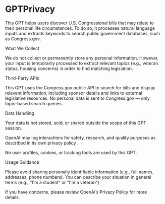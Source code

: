 # GPTPrivacy
This GPT helps users discover U.S. Congressional bills that may relate to their personal life circumstances. To do so, it processes natural language inputs and extracts keywords to search public government databases, such as Congress.gov.

What We Collect

We do not collect or permanently store any personal information. However, your input is temporarily processed to extract relevant topics (e.g., veteran status, housing concerns) in order to find matching legislation.

Third-Party APIs

This GPT uses the Congress.gov public API to search for bills and display relevant information, including sponsor details and links to external legislative resources. No personal data is sent to Congress.gov — only topic-based search queries.

Data Handling

Your data is not stored, sold, or shared outside the scope of this GPT session.

OpenAI may log interactions for safety, research, and quality purposes as described in its own privacy policy
.

No user profiles, cookies, or tracking tools are used by this GPT.

Usage Guidance

Please avoid sharing personally identifiable information (e.g., full names, addresses, phone numbers). You can describe your situation in general terms (e.g., "I'm a student" or "I'm a veteran").

If you have concerns, please review OpenAI’s Privacy Policy
 for more details.
